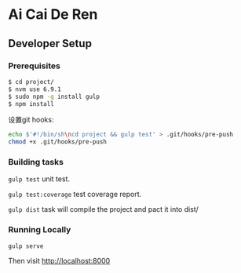 # Ai Cai De Ren

## Developer Setup

### Prerequisites

```bash
$ cd project/              
$ nvm use 6.9.1                 
$ sudo npm -g install gulp      
$ npm install
```

设置git hooks:

```bash
echo $'#!/bin/sh\ncd project && gulp test' > .git/hooks/pre-push
chmod +x .git/hooks/pre-push
```

### Building tasks

`gulp test` unit test.

`gulp test:coverage` test coverage report.

`gulp dist` task will compile the project and pact it into dist/

### Running Locally

`gulp serve`

Then visit [http://localhost:8000](http://localhost:8000)
